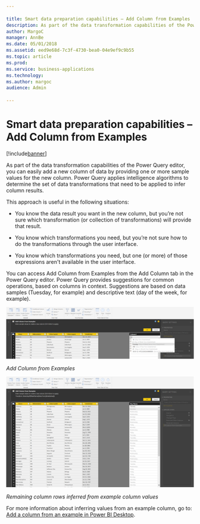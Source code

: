 ```yaml
---

title: Smart data preparation capabilities – Add Column from Examples
description: As part of the data transformation capabilities of the Power Query editor, you can easily add a new column of data by providing one or more sample values for the new column.
author: MargoC
manager: AnnBe
ms.date: 05/01/2018
ms.assetid: eed9e68d-7c3f-4730-bea0-04e9ef9c9b55
ms.topic: article
ms.prod: 
ms.service: business-applications
ms.technology: 
ms.author: margoc
audience: Admin

---
```


# Smart data preparation capabilities – Add Column from Examples

[!include[banner](../../includes/banner.md)]

As part of the data transformation capabilities of the Power Query editor, you
can easily add a new column of data by providing one or more sample values for
the new column. Power Query applies intelligence algorithms to determine the set
of data transformations that need to be applied to infer column results.

This approach is useful in the following situations:

-   You know the data result you want in the new column, but you’re not sure
    which transformation (or collection of transformations) will provide that
    result.

-   You know which transformations you need, but you’re not sure how to do the
    transformations through the user interface.

-   You know which transformations you need, but one (or more) of those
    expressions aren't available in the user interface.

You can access Add Column from Examples from the Add Column tab in the Power
Query editor. Power Query provides suggestions for common operations, based on
columns in context. Suggestions are based on data samples (Tuesday, for example)
and descriptive text (day of the week, for example).

![Add Column from Examples](media/smart-data-preparation-capabilities-add-column-examples-1.png "Add Column from Examples")

*Add Column from Examples*

![Remaining column rows inferred from example column values](media/smart-data-preparation-capabilities-add-column-examples-2.png "Remaining column rows inferred from example column values")

*Remaining column rows inferred from example column values*

For more information about inferring values from an example column, go to: [Add
a column from an example in Power BI
Desktop](https://docs.microsoft.com/en-us/power-bi/desktop-add-column-from-example).

